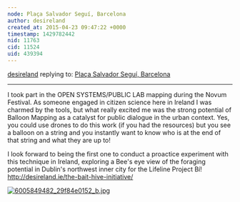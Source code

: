 ```yaml
---
node: Plaça Salvador Seguí, Barcelona
author: desireland
created_at: 2015-04-23 09:47:22 +0000
timestamp: 1429782442
nid: 11763
cid: 11524
uid: 439394
---
```




[desireland](../profile/desireland) replying to: [Plaça Salvador Seguí, Barcelona](../notes/OpenSystems/04-22-2015/placa-salvador-segui-barcelona)

----
I took part in the OPEN SYSTEMS/PUBLIC LAB mapping during the Novum Festival. As someone engaged in citizen science here in Ireland I was charmed by the tools, but what really excited me was the strong potential of Balloon Mapping as a catalyst for public dialogue in the urban context. Yes, you could use drones to do this work (if you had the resources) but you see a balloon on a string and you instantly want to know who is at the end of that string and what they are up to! 

I look forward to being the first one to conduct a proactice experiment with this technique in Ireland, exploring a Bee's eye view of the foraging potential in Dublin's northwest inner city for the Lifeline Project Bí! http://desireland.ie/the-bait-hive-initiative/


[![6005849482_29f84e0152_b.jpg](https://i.publiclab.org/system/images/photos/000/009/686/medium/6005849482_29f84e0152_b.jpg)](https://i.publiclab.org/system/images/photos/000/009/686/original/6005849482_29f84e0152_b.jpg)




